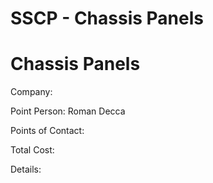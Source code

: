 # SSCP - Chassis Panels

# Chassis Panels

Company:

Point Person: Roman Decca

Points of Contact:

Total Cost:

Details:

